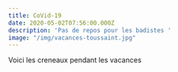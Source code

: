 ```yaml
---
title: CoVid-19
date: 2020-05-02T07:56:00.000Z
description: 'Pas de repos pour les badistes '
image: "/img/vacances-toussaint.jpg"
---
```


Voici les creneaux pendant les vacances

